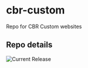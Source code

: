 # cbr-custom
Repo for CBR Custom websites 


## Repo details

![Current Release](https://img.shields.io/badge/release-v0.2.8-blue)

